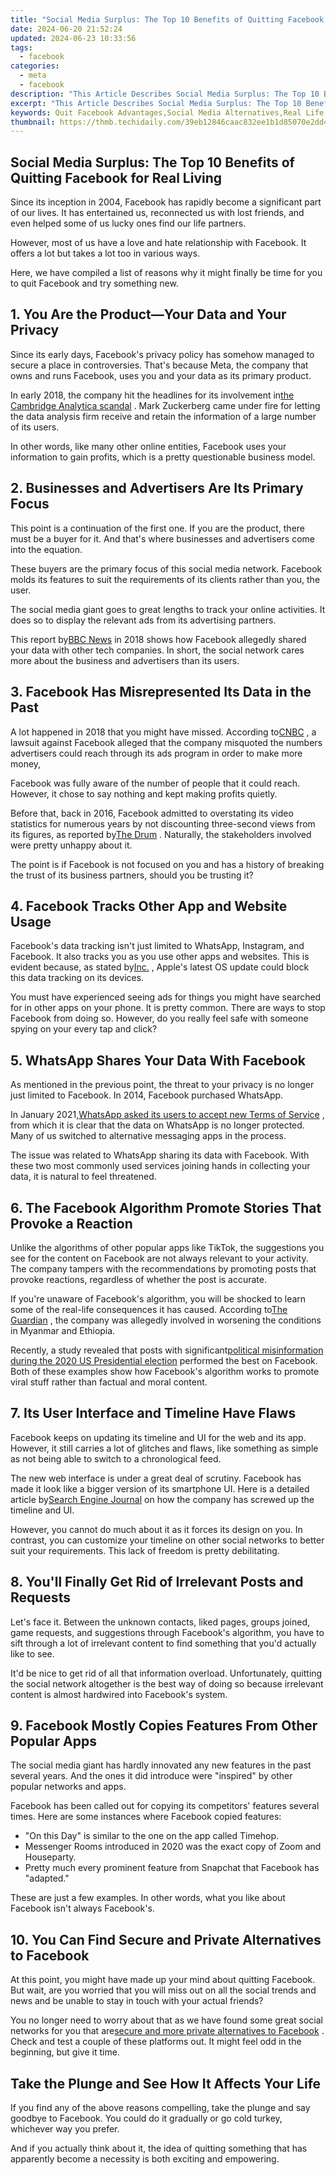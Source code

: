 ```yaml
---
title: "Social Media Surplus: The Top 10 Benefits of Quitting Facebook for Real Living"
date: 2024-06-20 21:52:24
updated: 2024-06-23 10:33:56
tags:
  - facebook
categories:
  - meta
  - facebook
description: "This Article Describes Social Media Surplus: The Top 10 Benefits of Quitting Facebook for Real Living"
excerpt: "This Article Describes Social Media Surplus: The Top 10 Benefits of Quitting Facebook for Real Living"
keywords: Quit Facebook Advantages,Social Media Alternatives,Real Life Growth,Freedom From FB,Healthy Online Habits,Improved Focus,Networking Beyond FB
thumbnail: https://thmb.techidaily.com/39eb12846caac832ee1b1d85070e2dd4cb557f02287ca2d451303bdd76b5dd20.jpg
---
```


## Social Media Surplus: The Top 10 Benefits of Quitting Facebook for Real Living

 Since its inception in 2004, Facebook has rapidly become a significant part of our lives. It has entertained us, reconnected us with lost friends, and even helped some of us lucky ones find our life partners.

 However, most of us have a love and hate relationship with Facebook. It offers a lot but takes a lot too in various ways.

 Here, we have compiled a list of reasons why it might finally be time for you to quit Facebook and try something new.

## 1\. You Are the Product—Your Data and Your Privacy

 Since its early days, Facebook's privacy policy has somehow managed to secure a place in controversies. That's because Meta, the company that owns and runs Facebook, uses you and your data as its primary product.

 In early 2018, the company hit the headlines for its involvement in[the Cambridge Analytica scandal](https://www.makeuseof.com/tag/facebook-privacy-scandal-good/) . Mark Zuckerberg came under fire for letting the data analysis firm receive and retain the information of a large number of its users.

 In other words, like many other online entities, Facebook uses your information to gain profits, which is a pretty questionable business model.

## 2\. Businesses and Advertisers Are Its Primary Focus

 This point is a continuation of the first one. If you are the product, there must be a buyer for it. And that's where businesses and advertisers come into the equation.

 These buyers are the primary focus of this social media network. Facebook molds its features to suit the requirements of its clients rather than you, the user.

 The social media giant goes to great lengths to track your online activities. It does so to display the relevant ads from its advertising partners.

 This report by[BBC News](https://www.bbc.com/news/technology-46618582) in 2018 shows how Facebook allegedly shared your data with other tech companies. In short, the social network cares more about the business and advertisers than its users.

## 3\. Facebook Has Misrepresented Its Data in the Past

 A lot happened in 2018 that you might have missed. According to[CNBC](http://www.cnbc.com/2021/02/18/facebook-knew-ad-metrics-were-inflated-but-ignored-the-problem-lawsuit-claims.html) , a lawsuit against Facebook alleged that the company misquoted the numbers advertisers could reach through its ads program in order to make more money,

 Facebook was fully aware of the number of people that it could reach. However, it chose to say nothing and kept making profits quietly.

 Before that, back in 2016, Facebook admitted to overstating its video statistics for numerous years by not discounting three-second views from its figures, as reported by[The Drum](https://www.thedrum.com/news/2016/09/23/facebook-admits-it-overstated-average-video-view-times-between-60-80-two-years) . Naturally, the stakeholders involved were pretty unhappy about it.

 The point is if Facebook is not focused on you and has a history of breaking the trust of its business partners, should you be trusting it?

## 4\. Facebook Tracks Other App and Website Usage

 Facebook's data tracking isn't just limited to WhatsApp, Instagram, and Facebook. It also tracks you as you use other apps and websites. This is evident because, as stated by[Inc.](http://www.inc.com/jason-aten/apples-ios-152-is-a-major-privacy-update-that-lets-you-see-how-apps-are-tracking-you-its-very-bad-news-for-facebook.html) , Apple's latest OS update could block this data tracking on its devices.

 You must have experienced seeing ads for things you might have searched for in other apps on your phone. It is pretty common. There are ways to stop Facebook from doing so. However, do you really feel safe with someone spying on your every tap and click?

## 5\. WhatsApp Shares Your Data With Facebook

 As mentioned in the previous point, the threat to your privacy is no longer just limited to Facebook. In 2014, Facebook purchased WhatsApp.

 In January 2021,[WhatsApp asked its users to accept new Terms of Service](https://www.makeuseof.com/whatsapp-forces-share-data-with-facebook/) , from which it is clear that the data on WhatsApp is no longer protected. Many of us switched to alternative messaging apps in the process.

 The issue was related to WhatsApp sharing its data with Facebook. With these two most commonly used services joining hands in collecting your data, it is natural to feel threatened.

## 6\. The Facebook Algorithm Promote Stories That Provoke a Reaction

 Unlike the algorithms of other popular apps like TikTok, the suggestions you see for the content on Facebook are not always relevant to your activity. The company tampers with the recommendations by promoting posts that provoke reactions, regardless of whether the post is accurate.

 If you're unaware of Facebook's algorithm, you will be shocked to learn some of the real-life consequences it has caused. According to[The Guardian](https://www.theguardian.com/technology/2021/oct/07/facebooks-role-in-myanmar-and-ethiopia-under-new-scrutiny) , the company was allegedly involved in worsening the conditions in Myanmar and Ethiopia.

 Recently, a study revealed that posts with significant[political misinformation during the 2020 US Presidential election](http://www.makeuseof.com/study-facebook-election-misinformation/) performed the best on Facebook. Both of these examples show how Facebook's algorithm works to promote viral stuff rather than factual and moral content.

## 7\. Its User Interface and Timeline Have Flaws

 Facebook keeps on updating its timeline and UI for the web and its app. However, it still carries a lot of glitches and flaws, like something as simple as not being able to switch to a chronological feed.

 The new web interface is under a great deal of scrutiny. Facebook has made it look like a bigger version of its smartphone UI. Here is a detailed article by[Search Engine Journal](http://www.searchenginejournal.com/facebook-design-hated/378881/#close) on how the company has screwed up the timeline and UI.

 However, you cannot do much about it as it forces its design on you. In contrast, you can customize your timeline on other social networks to better suit your requirements. This lack of freedom is pretty debilitating.

## 8\. You'll Finally Get Rid of Irrelevant Posts and Requests

 Let's face it. Between the unknown contacts, liked pages, groups joined, game requests, and suggestions through Facebook's algorithm, you have to sift through a lot of irrelevant content to find something that you'd actually like to see.

 It'd be nice to get rid of all that information overload. Unfortunately, quitting the social network altogether is the best way of doing so because irrelevant content is almost hardwired into Facebook's system.

## 9\. Facebook Mostly Copies Features From Other Popular Apps

 The social media giant has hardly innovated any new features in the past several years. And the ones it did introduce were "inspired" by other popular networks and apps.

 Facebook has been called out for copying its competitors' features several times. Here are some instances where Facebook copied features:

* "On this Day" is similar to the one on the app called Timehop.
* Messenger Rooms introduced in 2020 was the exact copy of Zoom and Houseparty.
* Pretty much every prominent feature from Snapchat that Facebook has "adapted."

 These are just a few examples. In other words, what you like about Facebook isn't always Facebook's.

## 10\. You Can Find Secure and Private Alternatives to Facebook

 At this point, you might have made up your mind about quitting Facebook. But wait, are you worried that you will miss out on all the social trends and news and be unable to stay in touch with your actual friends?

 You no longer need to worry about that as we have found some great social networks for you that are[secure and more private alternatives to Facebook](https://www.makeuseof.com/tag/facebook-alternatives/) . Check and test a couple of these platforms out. It might feel odd in the beginning, but give it time.

## Take the Plunge and See How It Affects Your Life

 If you find any of the above reasons compelling, take the plunge and say goodbye to Facebook. You could do it gradually or go cold turkey, whichever way you prefer.

 And if you actually think about it, the idea of quitting something that has apparently become a necessity is both exciting and empowering.


<ins class="adsbygoogle"
     style="display:block"
     data-ad-format="autorelaxed"
     data-ad-client="ca-pub-7571918770474297"
     data-ad-slot="1223367746"></ins>



<ins class="adsbygoogle"
     style="display:block"
     data-ad-client="ca-pub-7571918770474297"
     data-ad-slot="8358498916"
     data-ad-format="auto"
     data-full-width-responsive="true"></ins>
